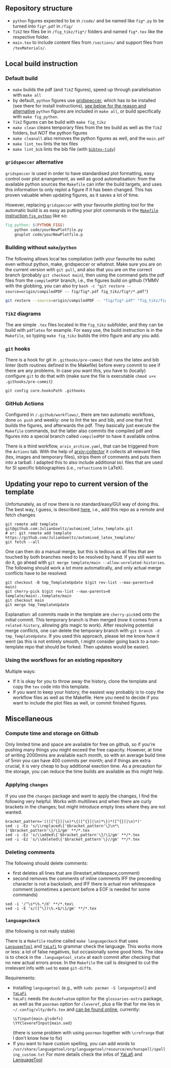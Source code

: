 ## Repository structure
* `python` figures expected to be in `/code/` and be named like `fig*.py` to be turned into `fig*.pdf` in `/fig/`
* `TikZ` tex files be in `/fig_tikz/fig*/` folders and named `fig*.tex` like the respective folder.
* `main.tex` to include content files from `/sections/` and support files from `/texMaterials/`.

## Local build instruction
### Default build
* `make` builds the pdf (and `TikZ` figures), speed up through parallelisation with `make all`
* by default, `python` figures use [gridspeccer](https://github.com/gridspeccer/gridspeccer/), which has to be installed (see there for install instructions), [see below for the reason and alternative](#gridspeccer-alternative)
  `python` figures are included in `make all`, or build specifically with `make fig_python`. 
* `TikZ` figures can be build with `make fig_tikz`
* `make clean` cleans temporary files from the tex build as well as the `TikZ` folders, but *NOT* the python figures
* `make cleanall` also removes the python figures as well, and the `main.pdf`
* `make lint_tex` lints the tex files
* `make lint_bib` lints the bib file (with [`bibtex-tidy`](https://github.com/FlamingTempura/bibtex-tidy))


### `gridspeccer` alternative
`gridspeccer` is used in order to have standardised plot formatting, easy control over plot arrangement, as well as good automatisation: from the available python sources the `Makefile` can infer the build targets, and uses this information to only replot a figure if it has been changed.
This has proven valuable when updating figures, as it saves a lot of time.

However, replacing `gridspeccer` with your favourite plotting tool for the automatic build is as easy as putting your plot commands in the [`Makefile` instruction `fig_python`](https://github.com/JulianGoeltz/automised_latex_template/blob/322a0f06f813a388d9d33dd551e893e00cd2df9b/Makefile#L58) like so:
```Makefile
fig_python: $(PYTHON_FIGS)
	python code/yourNewPlotfile.py
	gnuplot code/yourNewPlotfile.p
```


### Building without `make`/`python`
The following allows local tex compilation (with your favourite tex suite) even without python, make, gridspeccer or whatnot.
Make sure you are on the current version with `git pull`, and also that you are on the correct branch (probably `git checkout main`), then using the command gets the pdf files from the `compiledPDF` branch, i.e., the figures build on github (YMMV with the globbing, you can also try `bash -c "git restore --source=origin/compiledPDF -- fig/fig*.pdf fig_tikz/fig*/*.pdf"`)
```zsh
git restore --source=origin/compiledPDF -- "fig/fig*.pdf" "fig_tikz/fig*/*.pdf"
```
### `TikZ` diagrams
The are simple `.tex` files located in the `fig_tikz` subfolder, and they can be build with `pdflatex` for example.
For easy use, the build instruction is in the `Makefile`, so typing `make fig_tikz` builds the intro figure and any you add.
### `git` hooks
There is a hook for git in `.githooks/pre-commit` that runs the latex and bib linter (both routines defined in the Makefile) before every commit to see if there are any problems. In case you want this, you have to (locally) configure `git` to do that with (make sure the file is executable `chmod u+x .githooks/pre-commit`)
```
git config core.hooksPath .githooks
```

### GitHub Actions
Configured in `/.github/workflows/`, there are two automatic workflows, done `on push` and weekly: one to lint the tex and bib, and one that first builds the figures, and afterwards the pdf.
They basically just execute the `Makefile` commands, but the latter also commits the compiled pdf and figures into a special branch called `compiledPDF` to have it available online.

There is a third workflow, `arxiv_archive.yaml`, that can be triggered from the `Actions` tab. With the help of [arxiv-collector](https://github.com/djsutherland/arxiv-collector) it collects all relevant files (tex, images and temporary files), strips them of comments and puts them into a tarball. I adapted this to also include additional `bbl` files that are used for SI specific bibliographies (i.e., `refsection`s in LaTeX).


## Updating your repo to current version of the template
Unfortunately, as of now there is no standard/easy/GUI way of doing this.
The best way, I guess, is described [here](https://stackoverflow.com/a/56577320), i.e., add this repo as a remote and fetch changes
```
git remote add template git@github.com:JulianGoeltz/automised_latex_template.git
# or: git remote add template https://github.com/JulianGoeltz/automised_latex_template/
git fetch --all
```
One can then do a manual merge, but this is tedious as all files that are touched by both branches need to be resolved by hand. If you still want to do it, go ahead with `git merge template/main --allow-unrelated-histories`.
The following should work a lot more automatically, and only actual merge conflicts have to be resolved:
```
git checkout -B tmp_TemplateUpdate $(git rev-list --max-parents=0 main)
git cherry-pick $(git rev-list --max-parents=0 template/main)..template/main
git checkout main
git merge tmp_TemplateUpdate
```
Explanation: all commits made in the template are `cherry-pick`ed onto the initial commit.
This temporary branch is then merged (now it comes from a `related-history`, allowing gits magic to work).
After resolving potential merge conflicts, one can delete the temporary branch with `git branch -d tmp_TemplateUpdate`.
If you used this approach, please let me know how it went (as this is not entirely smooth, I might consider going back to a non-template repo that should be forked. Then updates would be easier).


### Using the workflows for an existing repository
Multiple ways:
* If it is okay for you to throw away the history, clone the template and copy the `tex` code into this template.
* If you want to keep your history, the easiest way probably is to copy the workflow files as well as the Makefile. Here you need to decide if you want to include the plot files as well, or commit finished figures.


## Miscellaneous
### Compute time and storage on Github
Only limited time and space are available for free on github, so if you're pushing many things you might exceed the free capacity.
However, at time of writing 2000mins are available each month, so with an average build time of 5min you can have 400 commits per month; and if things are extra crucial, it is very cheap to buy additional exection time.
As a precaution for the storage, you can reduce the time builds are available as this might help.

### Applying `changes`
If you use the `changes` package and want to apply the changes, I find the following very helpful.
Works with multilines and when there are curly brackets in the changes; but might introduce empty lines where they are not wanted.
```
bracket_pattern='((([^{}]|\n)*\{([^{}]|\n)*\})*([^{}]|\n)*)'
sed -i -Ez 's/\\replaced\{'$bracket_pattern'\}\n*\{'$bracket_pattern'\}/\1/gm' **/*.tex
sed -i -Ez 's/\\added\{'$bracket_pattern'\}/\1/gm' **/*.tex
sed -i -Ez 's/\\deleted\{'$bracket_pattern'\}//gm' **/*.tex
```
### Deleting comments
The following should delete comments:
* first deletes all lines that are (linestart,whitespace,comment)
* second removes the comments of inline comments IFF the preceeding character is not a backslash, and IFF there is actual non whitespace comment (sometimes a percent before a EOF is needed for some commands)
```
sed -i '/^\s*\%.*/d' **/*.tex\
sed -i -E 's/([^\])\%.+$/\1/gm' **/*.tex
```

### `languageckeck`
(the following is not really stable)

There is a `Makefile` routine called `make languageckeck` that uses [`LanguageTool`](https://github.com/languagetool-org/languagetool) and [`YaLafi`](https://github.com/matze-dd/YaLafi) to grammar check the language.
This works more or less: a lot of false negatives, but occasionally some good hints.
The idea is to check in the `.languagetool_state` at each commit after checking that no new actual errors arose.
In the `Makefile` the call is designed to cut the irrelevant info with `sed` to ease `git-diff`s.

Requirements:
* Installing `languagetool` (e.g., with `sudo pacman -S languagetool`) and [`YaLaFi`](https://github.com/matze-dd/YaLafi#installation)
* `YaLaFi` needs the `docdef=atom` option for the `glossaries-extra` package, as well as the `poorman` option for `cleveref`, plus a file that for me lies in `~/.config/vlty/defs.tex` and [can be found online](https://github.com/JulianGoeltz/myConfigFiles/blob/master/other_configs/vlty_defs.tex), currently:
  ```
  \LTinput{main.glsdefs}
  \YYCleverefInput{main.sed}
  ```
  (there is some problem with using `poorman` together with `\crefrange` that I don't know how to fix) 
* If you want to have custom spelling, you can add words to `/usr/share/languagetool/org/languagetool/resource/en/hunspell/spelling_custom.txt`
For more details check the infos of [YaLafi](https://github.com/matze-dd/YaLafi) and [LanguageTool](https://github.com/languagetool-org/languagetool)
